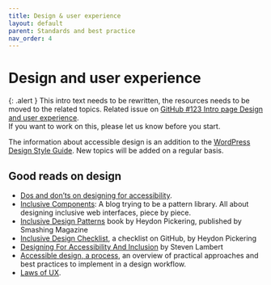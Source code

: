 ```yaml
---
title: Design & user experience
layout: default
parent: Standards and best practice
nav_order: 4
---
```


# Design and user experience

{: .alert }
This intro text needs to be rewritten, the resources needs to be moved to the related topics.
Related issue on [GitHub #123 Intro page  Design and user experience](https://github.com/wpaccessibility/wp-a11y-docs/issues/123).  
If you want to work on this, please let us know before you start.

The information about accessible design is an addition to the [WordPress Design Style Guide](https://make.wordpress.org/design/handbook/design-guide/). New topics will be added on a regular basis.

## Good reads on design

- [Dos and don’ts on designing for accessibility](https://accessibility.blog.gov.uk/2016/09/02/dos-and-donts-on-designing-for-accessibility/).
- [Inclusive Components](https://inclusive-components.design/): A blog trying to be a pattern library. All about designing inclusive web interfaces, piece by piece.
- [Inclusive Design Patterns](https://www.smashingmagazine.com/printed-books/inclusive-front-end-design-patterns/) book by Heydon Pickering, published by Smashing Magazine
- [Inclusive Design Checklist](https://github.com/Heydon/inclusive-design-checklist), a checklist on GitHub, by Heydon Pickering
- [Designing For Accessibility And Inclusion](https://www.smashingmagazine.com/2018/04/designing-accessibility-inclusion/) by Steven Lambert
- [Accessible design, a process](https://humanmade.com/2017/11/09/accessible-design-a-process/), an overview of practical approaches and best practices to implement in a design workflow.
- [Laws of UX](https://lawsofux.com/).

